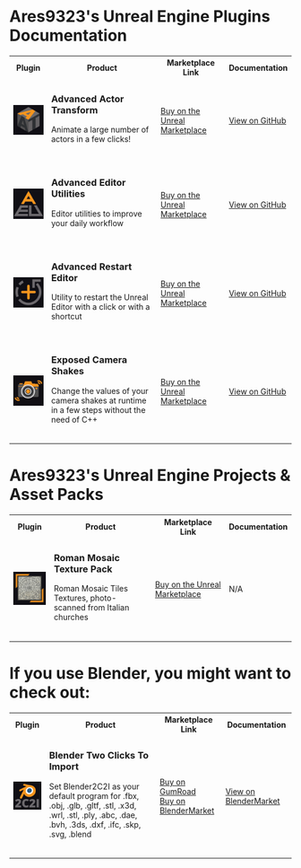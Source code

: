 # Ares9323's Unreal Engine Plugins Documentation

<table>
    <tr>
        <th>Plugin</th>
        <th>Product</th>
        <th>Marketplace Link</th>
        <th>Documentation</th>
    </tr>
    <tr>
        <td><img src="https://github.com/Ares9323/UEPluginsDocumentation/blob/master/AdvancedActorTransform/Images/Logo.png" alt="Logo" style="width:100px"></td>
        <td>
            <h3>Advanced Actor Transform</h3>
            <p>Animate a large number of actors in a few clicks!</p>
            <br>
        </td>
        <td><a href="https://unrealengine.com/marketplace/en-US/product/26fa6336e06b41d2baad1f9308d9019b">Buy on the Unreal Marketplace</a></td>
        <td><a href="https://github.com/Ares9323/UEPluginsDocumentation/blob/master/AdvancedActorTransform/README.md">View on GitHub</a></td>
    </tr>
    <tr>
        <td><img src="https://github.com/Ares9323/UEPluginsDocumentation/blob/master/AdvancedEditorUtilities/Images/Logo.png" alt="Logo" style="width:100px"></td>
        <td>
            <h3>Advanced Editor Utilities</h3>
            <p>Editor utilities to improve your daily workflow</p>
            <br>
        </td>
        <td><a href="https://unrealengine.com/marketplace/en-US/product/f375645593fc4d909bf8c79b9f64a066">Buy on the Unreal Marketplace</a></td>
        <td><a href="https://github.com/Ares9323/UEPluginsDocumentation/blob/master/AdvancedEditorUtilities/README.md">View on GitHub</a></td>
    </tr>
    <tr>
        <td><img src="https://github.com/Ares9323/UEPluginsDocumentation/blob/master/AdvancedRestartEditor/Images/Logo.png" alt="Logo" style="width:100px"></td>
        <td>
            <h3>Advanced Restart Editor</h3>
            <p>Utility to restart the Unreal Editor with a click or with a shortcut</p>
            <br>
        </td>
        <td><a href="https://unrealengine.com/marketplace/en-US/product/dbe5d2a00fa541b2917ae5c987ff5d62">Buy on the Unreal Marketplace</a></td>
        <td><a href="https://github.com/Ares9323/UEPluginsDocumentation/blob/master/AdvancedRestartEditor/README.md">View on GitHub</a></td>
    </tr>
    <tr>
        <td><img src="https://github.com/Ares9323/UEPluginsDocumentation/blob/master/ExposedCameraShakes/Images/Logo.png" alt="Logo" style="width:100px"></td>
        <td>
            <h3>Exposed Camera Shakes</h3>
            <p>Change the values of your camera shakes at runtime in a few steps without the need of C++</p>
            <br>
        </td>
        <td><a href="https://unrealengine.com/marketplace/en-US/product/1f20aaa8b05e43be99c3be67bf5c7745">Buy on the Unreal Marketplace</a></td>
        <td><a href="https://github.com/Ares9323/UEPluginsDocumentation/blob/master/ExposedCameraShakes/README.md">View on GitHub</a></td>
    </tr>
</table>

# Ares9323's Unreal Engine Projects & Asset Packs

<table>
    <tr>
        <th>Plugin</th>
        <th>Product</th>
        <th>Marketplace Link</th>
        <th>Documentation</th>
    </tr>
    <tr>
        <td><img src="https://github.com/Ares9323/UEPluginsDocumentation/blob/master/RomanMosaicTexturePack/Images/Logo.png" alt="Logo" style="width:100px"></td>
        <td>
            <h3>Roman Mosaic Texture Pack</h3>
            <p>Roman Mosaic Tiles Textures, photo-scanned from Italian churches</p>
            <br>
        </td>
        <td><a href="https://unrealengine.com/marketplace/en-US/product/0b8a4ffacf3f4c70b0576dd658de7996">Buy on the Unreal Marketplace</a></td>
        <td>N/A</td>
    </tr>
</table>

# If you use Blender, you might want to check out:

<table>
    <tr>
        <th>Plugin</th>
        <th>Product</th>
        <th>Marketplace Link</th>
        <th>Documentation</th>
    </tr>
    <tr>
        <td><img src="https://github.com/Ares9323/UEPluginsDocumentation/blob/master/Blender2c2i/Images/Logo.png" alt="Logo" style="width:100px"></td>
        <td>
            <h3>Blender Two Clicks To Import</h3>
            <p>Set Blender2C2I as your default program for .fbx, .obj, .glb, .gltf, .stl, .x3d, .wrl, .stl, .ply, .abc, .dae, .bvh, .3ds, .dxf, .ifc, .skp, .svg, .blend</p>
            <br>
        </td>
        <td>
            <a href="https://ares9323.gumroad.com/l/blender2c2i">Buy on GumRoad</a><br>
            <a href="https://blendermarket.com/products/blender2c2i">Buy on BlenderMarket</a>
        </td>
        <td><a href="https://blendermarket.com/products/blender2c2i/docs">View on BlenderMarket</a></td>
    </tr>
</table>